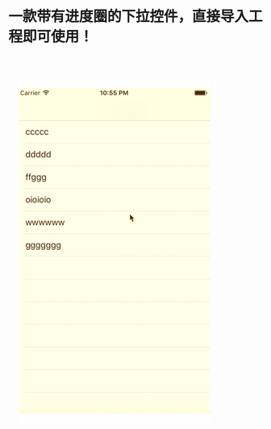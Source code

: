 # 一款带有进度圈的下拉控件，直接导入工程即可使用！ 
</br>    

      ![image](https://github.com/jianghao562/JHPullRefresh/blob/master/screenshots/888.gif)
